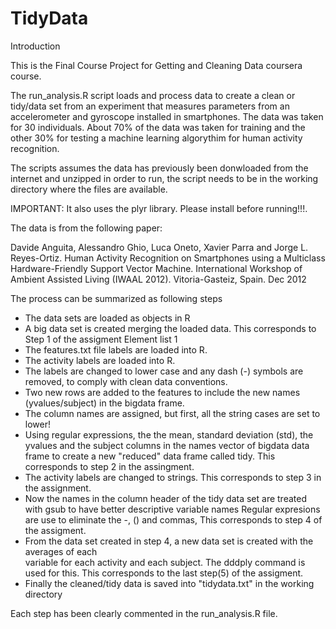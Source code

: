 TidyData
========

Introduction

This is the Final Course Project for Getting and Cleaning Data coursera course.

The run_analysis.R script loads and process data to create a clean or tidy/data 
set from an experiment that measures parameters from an accelerometer 
and gyroscope installed in smartphones. The data was taken for 30 individuals.
About 70% of the data was taken for training and the other 30% for testing 
a machine learning algorythim for human activity recognition. 
 
The scripts assumes the data has previously been donwloaded from the internet and unzipped
in order to run, the script needs to be in the working directory where the files are available.

IMPORTANT: It also uses the plyr library. Please install before running!!!.

The data is from the following paper:
  
Davide Anguita, Alessandro Ghio, Luca Oneto, Xavier Parra and Jorge L. Reyes-Ortiz.
Human Activity Recognition on Smartphones using a Multiclass Hardware-Friendly 
Support Vector Machine. International Workshop of Ambient Assisted Living (IWAAL 2012).
Vitoria-Gasteiz, Spain. Dec 2012

The process can be summarized as following steps

* The data sets are loaded as objects in R
* A big data set is created merging the loaded data.
  This corresponds to Step 1 of the assigment Element list 1
* The features.txt file labels are loaded into R.
* The activity labels are loaded into R.
* The labels are changed to lower case and any dash (-) symbols are removed, to comply
  with clean data conventions.
* Two new rows are added to the features to include the new names (yvalues/subject) in  the bigdata frame.
* The column names are assigned, but first, all the string cases are set to lower!
* Using regular expressions, the the mean, standard deviation (std),
  the yvalues and the subject columns in the names vector of bigdata data frame
  to create a new "reduced" data frame called tidy. 
  This corresponds to step 2 in the assingment.
* The activity labels are changed to strings.
  This corresponds to step 3 in the assignment.
* Now the names in the column header of the tidy data set are 
  treated with gsub to have better descriptive variable names
  Regular expresions are use to eliminate the -, () and commas, 
  This corresponds to step 4 of the assigment.
* From the data set created in step 4, a new data set is created with the averages of each    
  variable for each activity and each subject.  The dddply command is used for this.
  This corresponds to the last step(5) of the assigment.
* Finally the cleaned/tidy data is saved into "tidydata.txt" in the working directory

Each step has been clearly commented in the run_analysis.R file.



